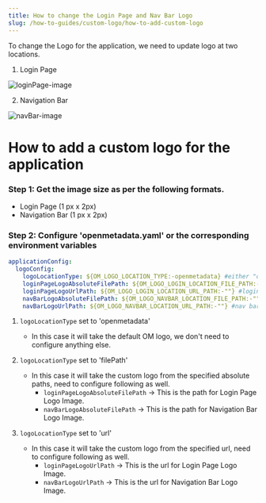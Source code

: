 ```yaml
---
title: How to change the Login Page and Nav Bar Logo
slug: /how-to-guides/custom-logo/how-to-add-custom-logo
---
```


To change the Logo for the application, we need to update logo at two locations.

1. Login Page

<Image src="/images/how-to-guides/custom-logo/login-Page-Logo.png" alt="loginPage-image"/>

2. Navigation Bar

<Image src="/images/how-to-guides/custom-logo/nav-Bar-Logo.png" alt="navBar-image"/>

# How to add a custom logo for the application

### Step 1: Get the image size as per the following formats.

- Login Page (1 px x 2px)
- Navigation Bar (1 px x 2px)

### Step 2: Configure 'openmetadata.yaml' or the corresponding environment variables

```yaml
applicationConfig:
  logoConfig:
    logoLocationType: ${OM_LOGO_LOCATION_TYPE:-openmetadata} #either "openmetadata' or { "url" or "filePath" , based on this specify either '*AbsoluteFilePath' or '*LogoUrlPath' }
    loginPageLogoAbsoluteFilePath: ${OM_LOGO_LOGIN_LOCATION_FILE_PATH:-""} #login page logo , work in "filePath" mode
    loginPageLogoUrlPath: ${OM_LOGO_LOGIN_LOCATION_URL_PATH:-""} #login page logo , work in "url" mode
    navBarLogoAbsoluteFilePath: ${OM_LOGO_NAVBAR_LOCATION_FILE_PATH:-""} #nav bar logo , work in "filePath" mode
    navBarLogoUrlPath: ${OM_LOGO_NAVBAR_LOCATION_URL_PATH:-""} #nav bar logo , work in "url" mode
```
1. `logoLocationType` set to 'openmetadata'

   - In this case it will take the default OM logo, we don't need to configure anything else.

2. `logoLocationType` set to 'filePath'

   - In this case it will take the custom logo from the specified absolute paths, need to configure following as well.
     - `loginPageLogoAbsoluteFilePath` -> This is the path for Login Page Logo Image.
     - `navBarLogoAbsoluteFilePath` -> This is the path for Navigation Bar Logo Image.

3. `logoLocationType` set to 'url'

   - In this case it will take the custom logo from the specified url, need to configure following as well.
     - `loginPageLogoUrlPath` -> This is the url for Login Page Logo Image.
     - `navBarLogoUrlPath` -> This is the url for Navigation Bar Logo Image.
